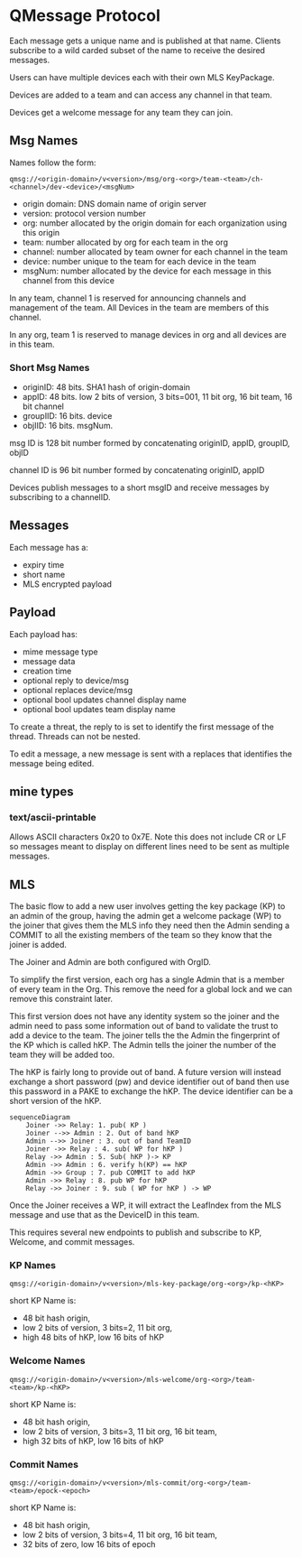 # QMessage Protocol

Each message gets a unique name and is published at that name. Clients
subscribe to a wild carded subset of the name to receive the desired
messages.

Users can have multiple devices each with their own MLS KeyPackage.

Devices are added to a team and can access any channel in that team.

Devices get a welcome message for any team they can join.

## Msg Names

Names follow the form:

```
qmsg://<origin-domain>/v<version>/msg/org-<org>/team-<team>/ch-<channel>/dev-<device>/<msgNum>
```

* origin domain: DNS domain name of origin server
* version: protocol version number 
* org: number allocated by the origin domain for each organization using
  this origin
* team: number allocated by org for each team in the org 
* channel: number allocated by team owner for each channel in the team
* device: number unique to the team for each device in the team
* msgNum: number allocated by the device for each message in this
  channel from this device

In any team, channel 1 is reserved for announcing channels and
management of the team. All Devices in the team are members of this
channel. 

In any org, team 1 is reserved to manage devices in org and all devices
are in this team. 

### Short Msg Names

* originID: 48 bits.  SHA1 hash of origin-domain
* appID: 48 bits. low 2 bits of version, 3 bits=001, 11 bit org, 16 bit
  team, 16 bit channel
* groupIID: 16 bits. device 
* objIID: 16 bits. msgNum.

msg ID is 128 bit number formed by concatenating originID, appID,
groupID, objID

channel ID is 96 bit number formed by  concatenating originID, appID

Devices publish messages to a short msgID and receive messages by
subscribing to a channelID. 

## Messages

Each message has a:
* expiry time 
* short name
* MLS encrypted payload 

## Payload

Each payload has:
* mime message type
* message data
* creation time
* optional reply to device/msg
* optional replaces device/msg
* optional bool updates channel display name 
* optional bool updates team display name 

To create a threat, the reply to is set to identify the first message of
the thread. Threads can not be nested.

To edit a message, a new message is sent with a replaces that identifies
the message being edited.

## mine types

### text/ascii-printable

Allows ASCII characters 0x20 to 0x7E. Note this does not include CR or
LF so messages meant to display on different lines need to be sent as
multiple messages.


## MLS

The basic flow to add a new user involves getting the key package (KP) to
an admin of the group, having the admin get a welcome package (WP) to the
joiner that gives them the MLS info they need then the Admin sending a
COMMIT to all the existing members of the team so they know that the
joiner is added.

The Joiner and Admin are both configured with OrgID. 

To simplify the first version, each org has a single Admin that is a
member of every team in the Org. This remove the need for a global lock
and we can remove this constraint later. 

This first version does not have any identity system so the joiner and
the admin need to pass some information out of band to validate the
trust to add a device to the team. The joiner tells the the Admin the
fingerprint of the KP which is called hKP. The Admin tells the joiner
the number of the team they will be added too.

The hKP is fairly long to provide out of band. A future version will
instead exchange a short password (pw) and device identifier out of band
then use this password in a PAKE to exchange the hKP. The device
identifier can be a short version of the hKP.

```mermaid
sequenceDiagram
    Joiner ->> Relay: 1. pub( KP )
    Joiner -->> Admin : 2. Out of band hKP
    Admin -->> Joiner : 3. out of band TeamID
    Joiner ->> Relay : 4. sub( WP for hKP )
    Relay ->> Admin : 5. Sub( hKP )-> KP
    Admin ->> Admin : 6. verify h(KP) == hKP
    Admin ->> Group : 7. pub COMMIT to add hKP
    Admin ->> Relay : 8. pub WP for hKP
    Relay ->> Joiner : 9. sub ( WP for hKP ) -> WP
```

Once the Joiner receives a WP, it will extract the LeafIndex from the
MLS message and use that as the DeviceID in this team.

This requires several new endpoints to publish and subscribe to KP,
Welcome, and commit messages. 


### KP Names
```
qmsg://<origin-domain>/v<version>/mls-key-package/org-<org>/kp-<hKP>
```

short KP Name is:
* 48 bit hash origin,
* low 2 bits of version, 3 bits=2, 11 bit org,
* high 48 bits of hKP,  low 16 bits of hKP
 

### Welcome Names
```
qmsg://<origin-domain>/v<version>/mls-welcome/org-<org>/team-<team>/kp-<hKP>
```

short KP Name is:
* 48 bit hash origin,
* low 2 bits of version, 3 bits=3, 11 bit org, 16 bit team,
* high 32 bits of hKP,  low 16 bits of hKP
 
### Commit Names

```
qmsg://<origin-domain>/v<version>/mls-commit/org-<org>/team-<team>/epock-<epoch>
```

short KP Name is:
* 48 bit hash origin,
* low 2 bits of version, 3 bits=4, 11 bit org, 16 bit team,
* 32 bits of zero,  low 16 bits of epoch 
 






